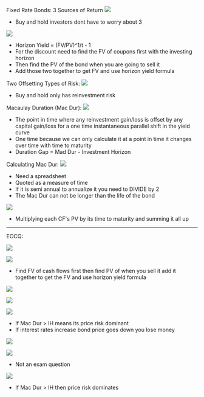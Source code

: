 



Fixed Rate Bonds: 3 Sources of Return
![](https://i.imgur.com/H59HSzz.png)
- Buy and hold investors dont have to worry about 3




![](https://i.imgur.com/THal9Da.png)
- Horizon Yield = (FV/PV)^1/t  - 1
- For the discount need to find the FV of coupons first with the investing horizon
- Then find the PV of the bond when you are going to sell it
- Add those two together to get FV and use horizon yield formula




Two Offsetting Types of Risk:
![](https://i.imgur.com/6tMnjDv.png)
- Buy and hold only has reinvestment risk



Macaulay Duration (Mac Dur):
![](https://i.imgur.com/loX3D3b.png)
- The point in time where any reinvestment gain/loss is offset by any capital gain/loss for a one time instantaneous parallel shift in the yield curve
- One time because we can only calculate it at a point in time it changes over time with time to maturity
- Duration Gap = Mad Dur - Investment Horizon



Calculating Mac Dur:
![](https://i.imgur.com/EEejYY9.png)
- Need a spreadsheet
- Quoted as a measure of time
- If it is semi annual to annualize it you need to DIVIDE by 2
- The Mac Dur can not be longer than the life of the bond




![](https://i.imgur.com/n4AaS9J.png)
- Multiplying each CF's PV by its time to maturity and summing it all up


___
EOCQ:



![](https://i.imgur.com/tpI86Vs.png)



![](https://i.imgur.com/FyMvbuc.png)
- Find FV of cash flows first then find PV of when you sell it add it together to get the FV and use horizon yield formula


![](https://i.imgur.com/KKoO4Uj.png)



![](https://i.imgur.com/Xf81QqP.png)



![](https://i.imgur.com/arYd4VT.png)
- If Mac Dur > IH means its price risk dominant 
- If interest rates increase bond price goes down you lose money



![](https://i.imgur.com/H2anM9Q.png)




![](https://i.imgur.com/RmiFNaj.png)
- Not an exam question





![](https://i.imgur.com/w16ZLgM.png)
- If Mac Dur > IH then price risk dominates 